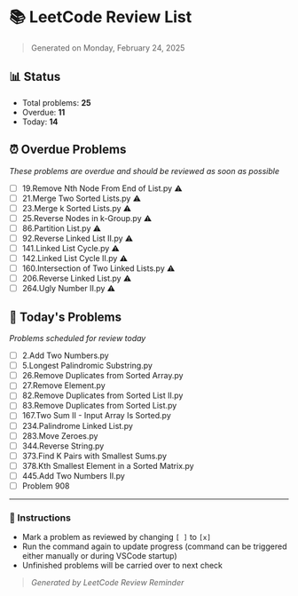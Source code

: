 # 📚 LeetCode Review List
> Generated on Monday, February 24, 2025

## 📊 Status
- Total problems: **25**
- Overdue: **11**
- Today: **14**

## ⏰ Overdue Problems
_These problems are overdue and should be reviewed as soon as possible_

- [ ] 19.Remove Nth Node From End of List.py ⚠️
- [ ] 21.Merge Two Sorted Lists.py ⚠️
- [ ] 23.Merge k Sorted Lists.py ⚠️
- [ ] 25.Reverse Nodes in k-Group.py ⚠️
- [ ] 86.Partition List.py ⚠️
- [ ] 92.Reverse Linked List II.py ⚠️
- [ ] 141.Linked List Cycle.py ⚠️
- [ ] 142.Linked List Cycle II.py ⚠️
- [ ] 160.Intersection of Two Linked Lists.py ⚠️
- [ ] 206.Reverse Linked List.py ⚠️
- [ ] 264.Ugly Number II.py ⚠️

## 📅 Today's Problems
_Problems scheduled for review today_

- [ ] 2.Add Two Numbers.py
- [ ] 5.Longest Palindromic Substring.py
- [ ] 26.Remove Duplicates from Sorted Array.py
- [ ] 27.Remove Element.py
- [ ] 82.Remove Duplicates from Sorted List II.py
- [ ] 83.Remove Duplicates from Sorted List.py
- [ ] 167.Two Sum II - Input Array Is Sorted.py
- [ ] 234.Palindrome Linked List.py
- [ ] 283.Move Zeroes.py
- [ ] 344.Reverse String.py
- [ ] 373.Find K Pairs with Smallest Sums.py
- [ ] 378.Kth Smallest Element in a Sorted Matrix.py
- [ ] 445.Add Two Numbers II.py
- [ ] Problem 908

---
### 📝 Instructions
- Mark a problem as reviewed by changing `[ ]` to `[x]`
- Run the command again to update progress (command can be triggered either manually or during VSCode startup)
- Unfinished problems will be carried over to next check

> _Generated by LeetCode Review Reminder_
